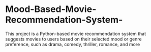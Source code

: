 # Mood-Based-Movie-Recommendation-System-
This project is a Python-based movie recommendation system that suggests movies to users based on their selected mood or genre preference, such as drama, comedy, thriller, romance, and more
